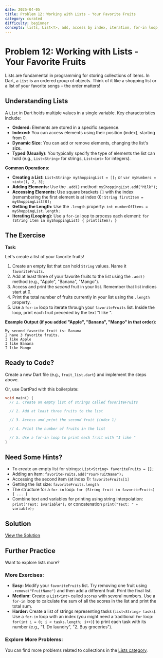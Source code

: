 ```yaml
---
date: 2025-04-05
title: Problem 12: Working with Lists - Your Favorite Fruits
category: curated
difficulty: beginner
concepts: lists, List<T>, add, access by index, iteration, for-in loop, length
---
```


# Problem 12: Working with Lists - Your Favorite Fruits

Lists are fundamental in programming for storing collections of items. In Dart, a `List` is an ordered group of objects. Think of it like a shopping list or a list of your favorite songs – the order matters!

## Understanding Lists

A `List` in Dart holds multiple values in a single variable. Key characteristics include:

*   **Ordered:** Elements are stored in a specific sequence.
*   **Indexed:** You can access elements using their position (index), starting from 0.
*   **Dynamic Size:** You can add or remove elements, changing the list's size.
*   **Typed (Usually):** You typically specify the type of elements the list can hold (e.g., `List<String>` for strings, `List<int>` for integers).

**Common Operations:**

*   **Creating a List:** `List<String> myShoppingList = [];` or `var myNumbers = <int>[1, 2, 3];`
*   **Adding Elements:** Use the `.add()` method: `myShoppingList.add("Milk");`
*   **Accessing Elements:** Use square brackets `[]` with the index (remembering the first element is at index 0): `String firstItem = myShoppingList[0];`
*   **Getting the Length:** Use the `.length` property: `int numberOfItems = myShoppingList.length;`
*   **Iterating (Looping):** Use a `for-in` loop to process each element: `for (String item in myShoppingList) { print(item); }`

## The Exercise

**Task:**

Let's create a list of your favorite fruits!

1.  Create an empty list that can hold `String` values. Name it `favoriteFruits`.
2.  Add at least three of your favorite fruits to the list using the `.add()` method (e.g., "Apple", "Banana", "Mango").
3.  Access and print the *second* fruit in your list. Remember that list indices start at 0.
4.  Print the total number of fruits currently in your list using the `.length` property.
5.  Use a `for-in` loop to iterate through your `favoriteFruits` list. Inside the loop, print each fruit preceded by the text "I like ".

**Example Output (if you added "Apple", "Banana", "Mango" in that order):**

```
My second favorite fruit is: Banana
I have 3 favorite fruits.
I like Apple
I like Banana
I like Mango
```

## Ready to Code?

Create a new Dart file (e.g., `fruit_list.dart`) and implement the steps above.

Or, use DartPad with this boilerplate:

```dart
void main() {
  // 1. Create an empty list of strings called favoriteFruits

  // 2. Add at least three fruits to the list

  // 3. Access and print the second fruit (index 1)

  // 4. Print the number of fruits in the list

  // 5. Use a for-in loop to print each fruit with "I like "
}
```

## Need Some Hints?

*   To create an empty list for strings: `List<String> favoriteFruits = [];`
*   Adding an item: `favoriteFruits.add("YourFruitName");`
*   Accessing the second item (at index 1): `favoriteFruits[1]`
*   Getting the list size: `favoriteFruits.length`
*   The structure for a `for-in` loop: `for (String fruit in favoriteFruits) { ... }`
*   Combine text and variables for printing using string interpolation: `print("Text: $variable");` or concatenation `print("Text: " + variable);`

## Solution

[View the Solution](curated-solutions/cur-problem-12-solution.md)

## Further Practice

Want to explore lists more?

### More Exercises:

*   **Easy:** Modify your `favoriteFruits` list. Try removing one fruit using `.remove("FruitName")` and then add a different fruit. Print the final list.
*   **Medium:** Create a `List<int>` called `scores` with several numbers. Use a `for-in` loop to calculate the sum of all the scores in the list and print the total sum.
*   **Harder:** Create a list of strings representing tasks (`List<String> tasks`). Use a `for-in` loop with an index (you might need a traditional `for` loop: `for(int i = 0; i < tasks.length; i++)`) to print each task with its number (e.g., "1. Do laundry", "2. Buy groceries").

### Explore More Problems:

You can find more problems related to collections in the [Lists category](../categories/lists.md).